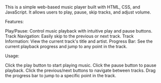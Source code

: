 This is a simple web-based music player built with HTML, CSS, and JavaScript. It allows users to play, pause, skip tracks, and adjust volume.

Features:

Play/Pause: Control music playback with intuitive play and pause buttons.
Track Navigation: Easily skip to the previous or next track.
Track Information: View the current track's title and artist.
Progress Bar: See the current playback progress and jump to any point in the track.

Usage:

Click the play button to start playing music.
Click the pause button to pause playback.
Click the previous/next buttons to navigate between tracks.
Drag the progress bar to jump to a specific point in the track.

